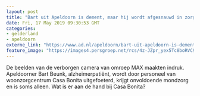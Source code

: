```yaml
---
layout: post
title: "Bart uit Apeldoorn is dement, maar hij wordt afgesnauwd in zorgcentrum Casa Bonita"
date: Fri, 17 May 2019 09:30:53 GMT
categories: 
- gelderland 
- apeldoorn 
externe_link: "https://www.ad.nl/apeldoorn/bart-uit-apeldoorn-is-dement-maar-hij-wordt-afgesnauwd-in-zorgcentrum-casa-bonita~ab3e3287/"
feature_image: "https://images4.persgroep.net/rcs/4z-JZpr_yex5Tc8boRVC92eAYos/diocontent/145245766/_fitwidth/400/?appId=21791a8992982cd8da851550a453bd7f&quality=0.7"
---
```


De beelden van de verborgen camera van omroep MAX maakten indruk. Apeldoorner Bart Beunk, alzheimerpatiënt, wordt door personeel van woonzorgcentrum Casa Bonita uitgefoeterd, krijgt onvoldoende mondzorg en is soms alleen. Wat is er aan de hand bij Casa Bonita?
